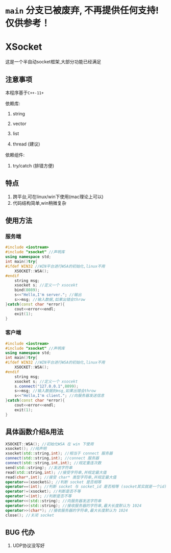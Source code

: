 # `main` 分支已被废弃, 不再提供任何支持! 仅供参考！

# XSocket

这是一个半自动socket框架,大部分功能已经满足

## 注意事项

本程序基于`C++-11+`

依赖库:

1. string

2. vector

3. list

4. thread (建议)

依赖组件:

1. try/catch (排错方便)

## 特点

1. 跨平台,可在linux/win下使用(mac理论上可以)
2. 代码结构简单,win稍微复杂

## 使用方法

### 服务端

```cpp
#include <iostream>
#include "xsocket" //声明库
using namespace std;
int main()try{
#ifdef WIN32 //WIN平台进行WSA的初始化,linux不用
    XSOCKET::WSA();
#endif
    string msg;
    xsocket s; //定义一个 xsocekt
    bind(8089);
    s<<"Hello,I'm server."; //输出
    s>>msg; //输入数据,如果出错会throw
}catch(const char *error){
	cout<<error<<endl;
    exit(1);
}
```

### 客户端

```cpp
#include <iostream>
#include "xsocket" //声明库
using namespace std;
int main()try{
#ifdef WIN32 //WIN平台进行WSA的初始化,linux不用
    XSOCKET::WSA();
#endif
    string msg;
    xsocket s; //定义一个 xsocekt
    s.connect("127.0.0.1",8099);
    s>>msg; //输入数据到msg,如果出错会throw
    s<<"Hello,I'm client."; //向服务器发送信息
}catch(const char *error){
	cout<<error<<endl;
    exit(1);
}
```



## 具体函数介绍&用法

```cpp
XSOCKET::WSA(); //初始化WSA 在 win 下使用
xsocket(); //纯声明
xsocket(std::string,int); //相当于 connect 服务器
connect(std::string,int); //connect 服务器
connect(std::string,int,int); //规定重连次数
send(std::string); //发送字符串
read(std::string,int); //接受字符串,并规定最大值
read(char*,int); //接受 char* 类型字符串,并规定最大值
operator==(xsocket&); //判断 socket 是否相等
operator==(int); //判断 socket 与 socket_id 是否相等 (socket其实就是一个id)
operator!=(xsocket); //判断是否不等
operator!=(int); //判断是否不等
operator<<(std::string); //向服务器发送字符串
operator>>(std::string); //接收服务器的字符串,最大长度默认为 1024
operator>>(char*); //接收服务器的字符串,最大长度默认为 1024
close(); //关闭 socket
```

## BUG 代办

1. UDP协议没写好
